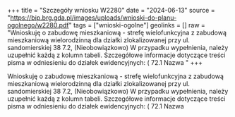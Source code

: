 +++
title = "Szczegóły wniosku W2280"
date = "2024-06-13"
source = "https://bip.brg.gda.pl/images/uploads/wnioski-do-planu-ogolnego/w2280.pdf"
tags = ["wnioski-ogolne"]
geolinks = []
raw = "Wnioskuję o zabudowę mieszkaniową - strefę wielofunkcyjna z zabudową mieszkaniową wielorodzinną dla działki zlokalizowanej przy ul. sandomierskiej 38 7.2, (Nieobowiązkowo) W przypadku wypełnienia, należy uzupełnić każdą z kolumn tabeli. Szczegółowe informacje dotyczące treści pisma w odniesieniu do działek ewidencyjnych: ( 72.1 Nazwa  "
+++

Wnioskuję o zabudowę mieszkaniową - strefę wielofunkcyjna z zabudową
mieszkaniową wielorodzinną dla działki zlokalizowanej przy ul. sandomierskiej 38
7.2, (Nieobowiązkowo) W przypadku wypełnienia, należy uzupełnić każdą z kolumn tabeli.
Szczegółowe informacje dotyczące treści pisma w odniesieniu do działek ewidencyjnych:
( 72.1 Nazwa  


